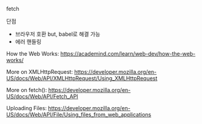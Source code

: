 fetch

단점
- 브라우저 호환 but, babel로 해결 가능
- 에러 핸들링



How the Web Works: https://academind.com/learn/web-dev/how-the-web-works/

More on XMLHttpRequest: https://developer.mozilla.org/en-US/docs/Web/API/XMLHttpRequest/Using_XMLHttpRequest

More on fetch(): https://developer.mozilla.org/en-US/docs/Web/API/Fetch_API

Uploading Files: https://developer.mozilla.org/en-US/docs/Web/API/File/Using_files_from_web_applications